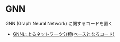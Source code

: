 # GNN
GNN (Graph Neural Network) に関するコードを置く
<ul>
<li><a href="https://github.com/ymuto0302/GNN/blob/main/GNN_classification_base.ipynb">GNNによるネットワーク分類(ベースとなるコード)</a>
</ul>
